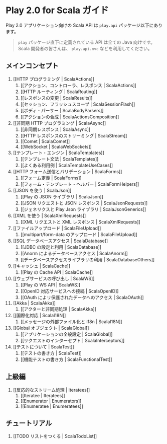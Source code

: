 <!-- translated -->
<!--
# Play 2.0 for Scala developers
-->
# Play 2.0 for Scala ガイド

<!--
The Scala API for Play 2.0 application developers is available in the `play.api` package. 
-->
Play 2.0 アプリケーション向けの Scala API は `play.api` パッケージ以下にあります。

<!--
> The API available directly inside the `play` package (such as `play.mvc`) is reserved for Java developers. As a Scala developer, look at `play.api.mvc`.
-->
> `play` パッケージ直下に定義されている API は全ての Java 向けです。 Scala 開発者の皆さんは、 `play.api.mvc` などを利用してください。

<!--
## Main concepts
-->
## メインコンセプト

<!--
1. [[HTTP programming | ScalaActions]]
    1. [[Actions, Controllers and Results | ScalaActions]]
    1. [[HTTP routing | ScalaRouting]]
    1. [[Manipulating results | ScalaResults]]
    1. [[Session and Flash scopes | ScalaSessionFlash]]
    1. [[Body parsers | ScalaBodyParsers]]
    1. [[Actions composition | ScalaActionsComposition]]
1. [[Asynchronous HTTP programming | ScalaAsync]]
    1. [[Handling asynchronous results | ScalaAsync]]
    1. [[Streaming HTTP responses | ScalaStream]]
    1. [[Comet sockets | ScalaComet]]
    1. [[WebSockets | ScalaWebSockets]]
1. [[The template engine | ScalaTemplates]]
    1. [[Templates syntax | ScalaTemplates]]
    1. [[Common use cases | ScalaTemplateUseCases]]
1. [[HTTP form submission and validation | ScalaForms]]
    1. [[Form definitions | ScalaForms]]
    1. [[Using the form template helpers | ScalaFormHelpers]]
1. [[Working with Json | ScalaJson]]
    1. [[The Play Json library | ScalaJson]]
    1. [[Handling and serving Json requests | ScalaJsonRequests]]
    1. [[The Play Json Library with Generics | ScalaJsonGenerics]]
1. [[Working with XML | ScalaXmlRequests]]
    1. [[Handling and serving XML requests | ScalaXmlRequests]]
1. [[Handling file upload | ScalaFileUpload]]
    1. [[Direct upload and multipart/form-data | ScalaFileUpload]]
1. [[Accessing an SQL database | ScalaDatabase]]
    1. [[Configuring and using JDBC | ScalaDatabase]]
    1. [[Using Anorm to access your database | ScalaAnorm]]
    1. [[Integrating with other database access libraries | ScalaDatabaseOthers]]
1. [[Using the Cache | ScalaCache]]
    1. [[The Play cache API | ScalaCache]]
1. [[Calling WebServices | ScalaWS]]
    1. [[The Play WS API  | ScalaWS]]
    1. [[Connecting to OpenID services | ScalaOpenID]]
    1. [[Accessing resources protected by OAuth | ScalaOAuth]]
1. [[Integrating with Akka | ScalaAkka]]
    1. [[Setting up Actors and scheduling asynchronous tasks | ScalaAkka]]
1. [[Internationalization | ScalaI18N]]
    1. [[Messages externalisation and i18n | ScalaI18N]]
1. [[The application Global object | ScalaGlobal]]
    1. [[Application global settings | ScalaGlobal]]
    1. [[Intercepting requests | ScalaInterceptors]]
1. [[Testing your application | ScalaTest]]
    1. [[Writing tests | ScalaTest]]
    1. [[Writing functional tests | ScalaFunctionalTest]]
-->
1. [[HTTP プログラミング | ScalaActions]]
    1. [[アクション、コントローラ、レスポンス | ScalaActions]]
    1. [[HTTP ルーティング | ScalaRouting]]
    1. [[レスポンスの変更 | ScalaResults]]
    1. [[セッション、フラッシュスコープ | ScalaSessionFlash]]
    1. [[ボディ・パーサー | ScalaBodyParsers]]
    1. [[アクションの合成 | ScalaActionsComposition]]
1. [[非同期 HTTP プログラミング | ScalaAsync]]
    1. [[非同期レスポンス | ScalaAsync]]
    1. [[HTTP レスポンスのストリーミング | ScalaStream]]
    1. [[Comet | ScalaComet]]
    1. [[WebSocket | ScalaWebSockets]]
1. [[テンプレート・エンジン | ScalaTemplates]]
    1. [[テンプレート文法 | ScalaTemplates]]
    1. [[よくある利用例 | ScalaTemplateUseCases]]
1. [[HTTP フォーム送信とバリデーション | ScalaForms]]
    1. [[フォーム定義 | ScalaForms]]
    1. [[フォーム・テンプレート・ヘルパー | ScalaFormHelpers]]
1. [[JSON を使う | ScalaJson]]
    1. [[Play の JSON ライブラリ | ScalaJson]]
    1. [[JSON リクエストと JSON レスポンス | ScalaJsonRequests]]
    1. [[ジェネリクスと Play Json ライブラリ | ScalaJsonGenerics]]
1. [[XML を使う | ScalaXmlRequests]]
    1. [[XML リクエストと XML レスポンス | ScalaXmlRequests]]
1. [[ファイルアップロード | ScalaFileUpload]]
    1. [[multipart/form-data のアップロード | ScalaFileUpload]]
1. [[SQL データベースアクセス | ScalaDatabase]]
    1. [[JDBC の設定と利用 | ScalaDatabase]]
    1. [[Anorm によるデータベースアクセス | ScalaAnorm]]
    1. [[データベースアクセスライブラリの利用 | ScalaDatabaseOthers]]
1. [[キャッシュ | ScalaCache]]
    1. [[Play の Cache API | ScalaCache]]
1. [[ウェブサービスの呼び出し | ScalaWS]]
    1. [[Play の WS API  | ScalaWS]]
    1. [[OpenID 対応サービスへの接続 | ScalaOpenID]]
    1. [[OAuth によリ保護されたデータへのアクセス | ScalaOAuth]]
1. [[Akka | ScalaAkka]]
    1. [[アクターと非同期処理 | ScalaAkka]]
1. [[国際化対応 | ScalaI18N]]
    1. [[メッセージの外部ファイル化と i18n | ScalaI18N]]
1. [[Global オブジェクト | ScalaGlobal]]
    1. [[アプリケーションの全般設定 | ScalaGlobal]]
    1. [[リクエストのインターセプト | ScalaInterceptors]]
1. [[テストについて | ScalaTest]]
    1. [[テストの書き方 | ScalaTest]]
    1. [[機能テストの書き方 | ScalaFunctionalTest]]
    
<!--
## Advanced topics
-->
## 上級編

<!--
1. [[Handling data streams reactively | Iteratees]]
    1. [[Iteratees | Iteratees]]
    1. [[Enumerators | Enumerators]]
    1. [[Enumeratees | Enumeratees]]
-->
1. [[反応的なストリーム処理 | Iteratees]]
    1. [[Iteratee | Iteratees]]
    1. [[Enumerator | Enumerators]]
    1. [[Enumeratee | Enumeratees]]

<!--
## Tutorials
-->
## チュートリアル

<!--
1. [[Your first application | ScalaTodoList]]
-->
1. [[TODO リストをつくる | ScalaTodoList]]
